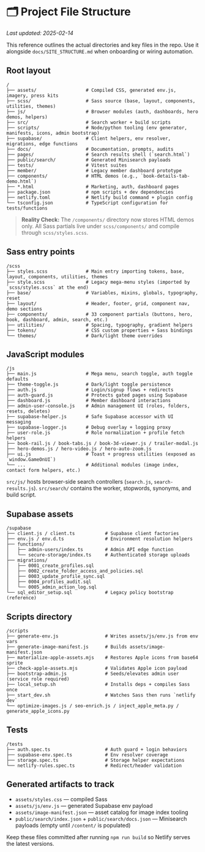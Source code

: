 # 🗂 Project File Structure

_Last updated: 2025-02-14_

This reference outlines the actual directories and key files in the repo. Use it alongside `docs/SITE_STRUCTURE.md` when onboarding or wiring automation.

## Root layout
```
/
├── assets/                  # Compiled CSS, generated env.js, imagery, press kits
├── scss/                    # Sass source (base, layout, components, utilities, themes)
├── js/                      # Browser modules (auth, dashboards, hero demos, helpers)
├── src/                     # Search worker + build scripts
├── scripts/                 # Node/python tooling (env generator, manifests, icons, admin bootstrap)
├── supabase/                # Client helpers, env resolver, migrations, edge functions
├── docs/                    # Documentation, prompts, audits
├── pages/                   # Search results shell (`search.html`)
├── public/search/           # Generated Minisearch payloads
├── tests/                   # Vitest suites
├── member/                  # Legacy member dashboard prototype
├── components/              # HTML demos (e.g., `book-details-tab-demo.html`)
├── *.html                   # Marketing, auth, dashboard pages
├── package.json             # npm scripts + dev dependencies
├── netlify.toml             # Netlify build command + plugin config
└── tsconfig.json            # TypeScript configuration for tests/functions
```

> **Reality Check:** The `/components/` directory now stores HTML demos only. All Sass partials live under `scss/components/` and compile through `scss/styles.scss`.

## Sass entry points
```
/scss
├── styles.scss              # Main entry importing tokens, base, layout, components, utilities, themes
├── style.scss               # Legacy mega-menu styles (imported by `scss/styles.scss` at the end)
├── base/                    # Variables, mixins, globals, typography, reset
├── layout/                  # Header, footer, grid, component nav, demo sections
├── components/              # 33 component partials (buttons, hero, book, dashboard, admin, search, etc.)
├── utilities/               # Spacing, typography, gradient helpers
├── tokens/                  # CSS custom properties + Sass bindings
└── themes/                  # Dark/light theme overrides
```

## JavaScript modules
```
/js
├── main.js                  # Mega menu, search toggle, auth toggle defaults
├── theme-toggle.js          # Dark/light toggle persistence
├── auth.js                  # Login/signup flows + redirects
├── auth-guard.js            # Protects gated pages using Supabase
├── dashboard.js             # Member dashboard interactions
├── admin-user-console.js    # Admin management UI (roles, folders, resets, deletes)
├── supabase-helper.js       # Safe Supabase accessor with UI messaging
├── supabase-logger.js       # Debug overlay + logging proxy
├── user-role.js             # Role normalization + profile fetch helpers
├── book-rail.js / book-tabs.js / book-3d-viewer.js / trailer-modal.js
├── hero-demos.js / hero-video.js / hero-auto-zoom.js
├── ui.js                    # Toast + progress utilities (exposed as `window.GameOnUI`)
└── ...                      # Additional modules (image index, contact form helpers, etc.)
```

`src/js/` hosts browser-side search controllers (`search.js`, `search-results.js`). `src/search/` contains the worker, stopwords, synonyms, and build script.

## Supabase assets
```
/supabase
├── client.js / client.ts           # Supabase client factories
├── env.js / env.d.ts               # Environment resolution helpers
├── functions/
│   ├── admin-users/index.ts        # Admin API edge function
│   └── secure-storage/index.ts     # Authenticated storage uploads
├── migrations/
│   ├── 0001_create_profiles.sql
│   ├── 0002_create_folder_access_and_policies.sql
│   ├── 0003_update_profile_sync.sql
│   ├── 0004_profiles_audit.sql
│   └── 0005_admin_action_log.sql
└── sql_editor_setup.sql            # Legacy policy bootstrap (reference)
```

## Scripts directory
```
/scripts
├── generate-env.js                 # Writes assets/js/env.js from env vars
├── generate-image-manifest.js      # Builds assets/image-manifest.json
├── materialize-apple-assets.mjs    # Restores Apple icons from base64 sprite
├── check-apple-assets.mjs          # Validates Apple icon payload
├── bootstrap-admin.js              # Seeds/elevates admin user (service role required)
├── local_setup.sh                  # Installs deps + compiles Sass once
├── start_dev.sh                    # Watches Sass then runs `netlify dev`
└── optimize-images.js / seo-enrich.js / inject_apple_meta.py / generate_apple_icons.py
```

## Tests
```
/tests
├── auth.spec.ts                    # Auth guard + login behaviors
├── supabase-env.spec.ts            # Env resolver coverage
├── storage.spec.ts                 # Storage helper expectations
└── netlify-rules.spec.ts           # Redirect/header validation
```

## Generated artifacts to track
- `assets/styles.css` — compiled Sass
- `assets/js/env.js` — generated Supabase env payload
- `assets/image-manifest.json` — asset catalog for image index tooling
- `public/search/index.json` + `public/search/docs.json` — Minisearch payloads (empty until `/content/` is populated)

Keep these files committed after running `npm run build` so Netlify serves the latest versions.
